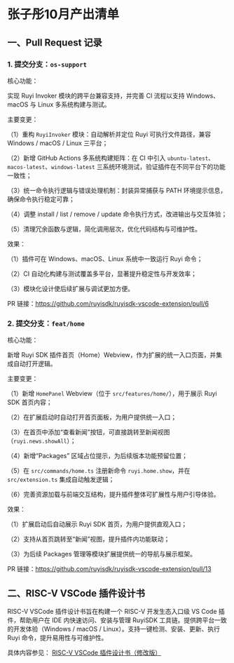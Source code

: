 # 张子彤10月产出清单
## 一、Pull Request 记录
### 1. 提交分支：`os-support`
核心功能：

实现 Ruyi Invoker 模块的跨平台兼容支持，并完善 CI 流程以支持 Windows、macOS 与 Linux 多系统构建与测试。

主要变更：

（1）重构 `RuyiInvoker` 模块：自动解析并定位 Ruyi 可执行文件路径，兼容 Windows / macOS / Linux 三平台；

（2）新增 GitHub Actions 多系统构建矩阵：在 CI 中引入 `ubuntu-latest`、`macos-latest`、`windows-latest` 三系统环境测试，验证插件在不同平台下的功能一致性；

（3）统一命令执行逻辑与错误处理机制：封装异常捕获与 PATH 环境提示信息，确保命令执行稳定可靠；

（4）调整 install / list / remove / update 命令执行方式，改进输出与交互体验；

（5）清理冗余函数与逻辑，简化调用层次，优化代码结构与可维护性。

效果：

（1）插件可在 Windows、macOS、Linux 系统中一致运行 Ruyi 命令；

（2）CI 自动化构建与测试覆盖多平台，显著提升稳定性与开发效率；

（3）模块化设计使后续扩展与调试更加方便。

PR 链接：https://github.com/ruyisdk/ruyisdk-vscode-extension/pull/6
### 2. 提交分支：`feat/home`
核心功能：

新增 Ruyi SDK 插件首页（Home）Webview，作为扩展的统一入口页面，并集成自动打开逻辑。

主要变更：

（1）新增 `HomePanel` Webview（位于 `src/features/home/`），用于展示 Ruyi SDK 首页内容；

（2）在扩展启动时自动打开首页面板，为用户提供统一入口；

（3）在首页中添加“查看新闻”按钮，可直接跳转至新闻视图（`ruyi.news.showAll`）；

（4）新增“Packages” 区域占位提示，为后续版本功能预留位置；

（5）在 `src/commands/home.ts` 注册新命令 `ruyi.home.show`，并在 `src/extension.ts` 集成自动触发逻辑；

（6）完善资源加载与前端交互结构，提升插件整体可扩展性与用户引导体验。

效果：

（1）扩展启动后自动展示 Ruyi SDK 首页，为用户提供直观入口；

（2）支持从首页跳转至“新闻”视图，提升插件内功能联动；

（3）为后续 Packages 管理等模块扩展提供统一的导航与展示框架。

PR 链接：https://github.com/ruyisdk/ruyisdk-vscode-extension/pull/13
## 二、RISC-V VSCode 插件设计书
RISC-V VSCode 插件设计书旨在构建一个 RISC-V 开发生态入口级 VS Code 插件，帮助用户在 IDE 内快速访问、安装与管理 RuyiSDK 工具链。提供跨平台一致的开发体验（Windows / macOS / Linux）。支持一键检测、安装、更新、执行 Ruyi 命令，提升易用性与可维护性。

具体内容参见：
[RISC-V VSCode 插件设计书（修改版）](<../docs/RISC-V VSCode 插件设计书（修改版）.pdf>)

